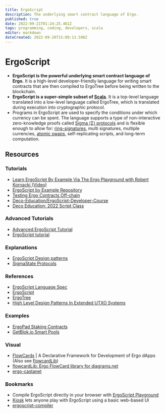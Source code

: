```yaml
---
title: ErgoScript
description: The underlying smart contract language of Ergo.
published: true
date: 2022-09-21T01:24:25.461Z
tags: programming, coding, developers, scala
editor: markdown
dateCreated: 2022-09-20T15:09:13.590Z
---
```


# ErgoScript
- **ErgoScript is the powerful underlying smart contract language of Ergo.** It is a high-level developer-friendly language for writing smart contracts that are then compiled to ErgoTree before being written to the blockchain. 
- **ErgoScript is a super-simple subset of [Scala](/en/Glossary/Scala).** It is a top-level language translated into a low-level language called ErgoTree, which is translated during execution into cryptographic protocol. 
- Programs in ErgoScript are used to specify the conditions under which currency can be spent. The language supports a type of non-interactive zero-knowledge proofs called [Sigma (Σ) protocols](https://ergonaut.space/en/Glossary/sigma-protocols) and is flexible enough to allow for: [ring-signatures](/en/Glossary/ring-signatures), multi signatures, multiple currencies, [atomic swaps](/en/Glossary/Atomic-Swaps), self-replicating scripts, and long-term computation.






## Resources

### Tutorials 

- [Learn ErgoScript By Example Via The Ergo Playground with Robert Kornacki (Video)](https://www.youtube.com/watch?v=8l2v1asHgyA)
- [ErgoScript by Example Repository](https://github.com/ergoplatform/ergoscript-by-example)
- [Testing Ergo Contracts Off-chain](https://github.com/anon-real/contract-testing)
- [Deco-Education/ErgoScript-Developer-Course](https://github.com/DeCo-Education/ErgoScript-Developer-Course)
- [Deco Education: 2022 Script Class](https://www.youtube.com/watch?v=qR0_k7VH6KI&list=PLopsKGshj0B4DfFnS-pvriZhba050eaXu)
### Advanced Tutorials

- [Advanced ErgoScript Tutorial](https://ergoplatform.org/docs/AdvancedErgoScriptTutorial.pdf)
- [ErgoScript tutorial](https://ergoplatform.org/docs/ErgoScript.pdf)


### Explanations

- [ErgoScript Design patterns](https://www.ergoforum.org/t/ergoscript-design-patterns/222)
- [SigmaState Protocols](https://docs.ergoplatform.com/sigmastate_protocols.pdf)

### References

- [ErgoScript Language Spec](https://github.com/ScorexFoundation/sigmastate-interpreter/blob/develop/docs/LangSpec.md)
- [ErgoScript](https://ergoplatform.org/docs/ErgoScript.pdf) 
- [ErgoTree](https://ergoplatform.org/docs/ErgoTree.pdf)
- [High Level Design Patterns In Extended UTXO Systems](https://github.com/Emurgo/Emurgo-Research/blob/master/smart-contracts/High%20Level%20Design%20Patterns%20In%20Extended%20UTXO%20Systems.md)

### Examples

- [ErgoPad Staking Contracts](https://github.com/ergo-pad/ergopad/blob/staking-contracts/backend/app/contracts/staking.md)
- [GetBlok.io Smart Pools](https://github.com/GetBlok-io/ergo-smartpooling-contracts)


### Visual

- [FlowCards](flowcards.md) | A Declarative Framework for Development of Ergo dApps (Also see [flowcardLib](https://github.com/lucagdangelo/flowcardLib))
- [flowcardLib: Ergo FlowCard library for diagrams.net](https://github.com/lucagdangelo/flowcardLib)
- [ergo-castanet](https://github.com/iandebeer/ergo-castanet)

### Bookmarks


- Compile ErgoScript directly in your browser with [ErgoScript Playground](https://wallet.plutomonkey.com/p2s/)
- [Kiosk](/dev/stack/kiosk) lets anyone play with ErgoScript using a basic web-based UI
- [ergoscript-compiler](https://github.com/ergoplatform/ergoscript-compiler)

